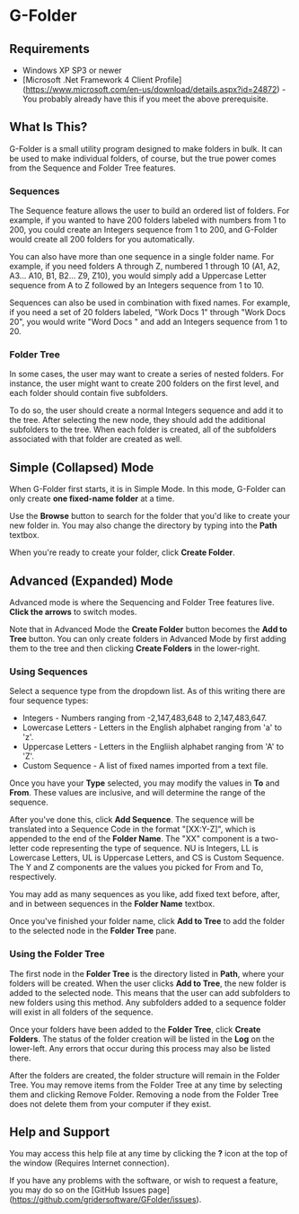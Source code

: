 # G-Folder

## Requirements
* Windows XP SP3 or newer
* [Microsoft .Net Framework 4 Client Profile] (https://www.microsoft.com/en-us/download/details.aspx?id=24872) - You probably already have this if you meet the above prerequisite.

## What Is This?
G-Folder is a small utility program designed to make folders in bulk. It can be used to make individual folders,
of course, but the true power comes from the Sequence and Folder Tree features.

### Sequences
The Sequence feature allows the user to build an ordered list of folders. For example, if you wanted to have
200 folders labeled with numbers from 1 to 200, you could create an Integers sequence from 1 to 200, and G-Folder would create
all 200 folders for you automatically.

You can also have more than one sequence in a single folder name. For example, if you need folders A through Z,
numbered 1 through 10 (A1, A2, A3... A10, B1, B2... Z9, Z10), you would simply add a Uppercase Letter sequence
from A to Z followed by an Integers sequence from 1 to 10.

Sequences can also be used in combination with fixed names. For example, if you need a set of 20 folders labeled,
"Work Docs 1" through "Work Docs 20", you would write "Word Docs " and add an Integers sequence from 1 to 20.

### Folder Tree
In some cases, the user may want to create a series of nested folders. For instance, the user might want to create 200
folders on the first level, and each folder should contain five subfolders.

To do so, the user should create a normal Integers sequence and add it to the tree. After selecting the new node, they
should add the additional subfolders to the tree. When each folder is created, all of the subfolders associated with that folder
are created as well.

## Simple (Collapsed) Mode
When G-Folder first starts, it is in Simple Mode. In this mode, G-Folder can only create **one fixed-name folder** at a time.

Use the **Browse** button to search for the folder that you'd like to create your new folder in. You may also change the directory
by typing into the **Path** textbox.

When you're ready to create your folder, click **Create Folder**.

## Advanced (Expanded) Mode
Advanced mode is where the Sequencing and Folder Tree features live. **Click the arrows** to switch modes.

Note that in Advanced Mode the **Create Folder** button becomes the **Add to Tree** button. You can only create folders
in Advanced Mode by first adding them to the tree and then clicking **Create Folders** in the lower-right.

### Using Sequences
Select a sequence type from the dropdown list. As of this writing there are four sequence types:

* Integers - Numbers ranging from -2,147,483,648 to 2,147,483,647.
* Lowercase Letters - Letters in the English alphabet ranging from 'a' to 'z'.
* Uppercase Letters - Letters in the Engliish alphabet ranging from 'A' to 'Z'.
* Custom Sequence - A list of fixed names imported from a text file.

Once you have your **Type** selected, you may modify the values in **To** and **From**. These values are inclusive,
and will determine the range of the sequence.

After you've done this, click **Add Sequence**. The sequence will be translated into a Sequence Code in the format
"[XX:Y-Z]", which is appended to the end of the **Folder Name**. The "XX" component is a two-letter code representing the type
of sequence. NU is Integers, LL is Lowercase Letters, UL is Uppercase Letters, and CS is Custom Sequence. The Y and Z components
are the values you picked for From and To, respectively.

You may add as many sequences as you like, add fixed text before, after, and in between sequences in the **Folder Name** textbox.

Once you've finished your folder name, click **Add to Tree** to add the folder to the selected node in the **Folder Tree** pane.

### Using the Folder Tree
The first node in the **Folder Tree** is the directory listed in **Path**, where your folders will be created.
When the user clicks **Add to Tree**, the new folder is added to the selected node. This means that the user
can add subfolders to new folders using this method. Any subfolders added to a sequence folder will exist in all
folders of the sequence.

Once your folders have been added to the **Folder Tree**, click **Create Folders**. The status of the folder creation
will be listed in the **Log** on the lower-left. Any errors that occur during this process may also be listed there.

After the folders are created, the folder structure will remain in the Folder Tree. You may remove items from the Folder
Tree at any time by selecting them and clicking Remove Folder. Removing a node from the Folder Tree does not delete them
from your computer if they exist.

## Help and Support
You may access this help file at any time by clicking the **?** icon at the top of the window (Requires Internet connection).

If you have any problems with the software, or wish to request a feature, you may do so on the [GitHub Issues page] (https://github.com/gridersoftware/GFolder/issues).